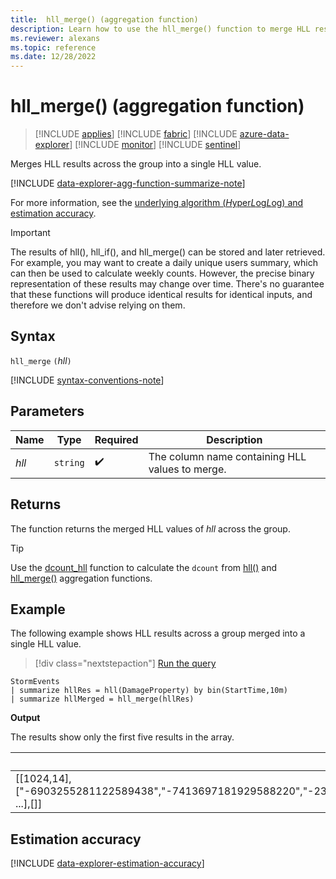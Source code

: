 ```yaml
---
title:  hll_merge() (aggregation function)
description: Learn how to use the hll_merge() function to merge HLL results into a single HLL value.
ms.reviewer: alexans
ms.topic: reference
ms.date: 12/28/2022
---
```

# hll_merge() (aggregation function)

> [!INCLUDE [applies](../includes/applies-to-version/applies.md)] [!INCLUDE [fabric](../includes/applies-to-version/fabric.md)] [!INCLUDE [azure-data-explorer](../includes/applies-to-version/azure-data-explorer.md)] [!INCLUDE [monitor](../includes/applies-to-version/monitor.md)] [!INCLUDE [sentinel](../includes/applies-to-version/sentinel.md)]

Merges HLL results across the group into a single HLL value.

[!INCLUDE [data-explorer-agg-function-summarize-note](../includes/agg-function-summarize-note.md)]

For more information, see the [underlying algorithm (*H*yper*L*og*L*og) and estimation accuracy](#estimation-accuracy).

> [!IMPORTANT]
> The results of hll(), hll_if(), and hll_merge() can be stored and later retrieved. For example, you may want to create a daily unique users summary, which can then be used to calculate weekly counts.
> However, the precise binary representation of these results may change over time. There's no guarantee that these functions will produce identical results for identical inputs, and therefore we don't advise relying on them.

## Syntax

`hll_merge` `(`*hll*`)`

[!INCLUDE [syntax-conventions-note](../includes/syntax-conventions-note.md)]

## Parameters

| Name | Type | Required | Description |
|--|--|--|--|
|*hll*| `string` | :heavy_check_mark:|The column name containing HLL values to merge.|

## Returns

The function returns the merged HLL values of *hll* across the group.

> [!TIP]
> Use the [dcount_hll](dcount-hll-function.md) function to calculate the `dcount` from [hll()](hll-aggregation-function.md) and [hll_merge()](hll-merge-aggregation-function.md) aggregation functions.

## Example

The following example shows HLL results across a group merged into a single HLL value.

> [!div class="nextstepaction"]
> <a href="https://dataexplorer.azure.com/clusters/help/databases/Samples?query=H4sIAAAAAAAAAwsuyS/KdS1LzSsp5qpRKC7NzU0syqxKVcjIyQlKLVawBTE0XBJzE9NTA4ryC1KLSio1FZIqFZIy8zSCSxKLSkIyc1N1DA1yNdG1+6YWpaemQEyIzwVxNCCGagIAlijQ1HQAAAA=" target="_blank">Run the query</a>

```kusto
StormEvents
| summarize hllRes = hll(DamageProperty) by bin(StartTime,10m)
| summarize hllMerged = hll_merge(hllRes)
```

**Output**

The results show only the first five results in the array.

|hllMerged|
|--|
| [[1024,14],["-6903255281122589438","-7413697181929588220","-2396604341988936699","5824198135224880646","-6257421034880415225", ...],[]]|

## Estimation accuracy

[!INCLUDE [data-explorer-estimation-accuracy](../includes/estimation-accuracy.md)]
